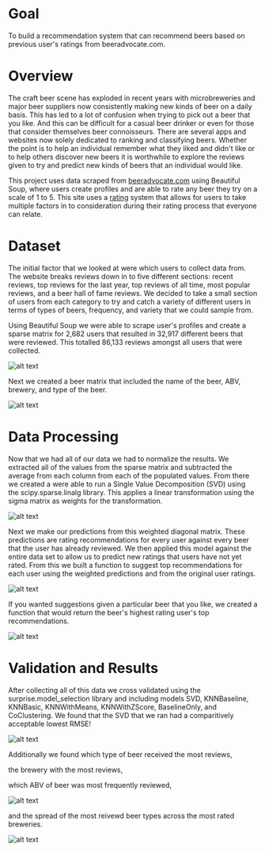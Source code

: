# Goal
To build a recommendation system that can recommend beers based on previous user's ratings from beeradvocate.com.

# Overview
The craft beer scene has exploded in recent years with microbreweries and major beer suppliers now consistently making 
new kinds of beer on a daily basis. This has led to a lot of confusion when trying to pick out a beer that you like. And
this can be difficult for a casual beer drinker or even for those that consider themselves beer connoisseurs. There are
several apps and websites now solely dedicated to ranking and classifying beers. Whether the point is to help an individual
remember what they liked and didn't like or to help others discover new beers it is worthwhile to explore the reviews given
to try and predict new kinds of beers that an individual would like.

This project uses data scraped from [beeradvocate.com](https://www.beeradvocate.com/) using Beautiful Soup, where users
create profiles and are able to rate any beer they try on a scale of 1 to 5. This site uses a [rating](https://www.beeradvocate.com/community/threads/how-to-review-a-beer.241156/)
system that allows for users to take multiple factors in to consideration during their rating process that everyone can
relate.

# Dataset
The initial factor that we looked at were which users to collect data from. The website breaks reviews down in to five different
sections: recent reviews, top reviews for the last year, top reviews of all time, most popular reviews, and a beer hall of 
fame reviews. We decided to take a small section of users from each category to try and catch a variety of different users
in terms of types of beers, frequency, and variety that we could sample from.

Using Beautiful Soup we were able to scrape user's profiles and create a sparse matrix for 2,682 users that resulted in 32,917
different beers that were reviewed. This totalled 86,133 reviews amongst all users that were collected.

![alt text](https://github.com/scbronder/beer_recommendations/blob/master/Screen%20Shot%202019-01-24%20at%208.53.14%20AM.png)


Next we created a beer matrix that included the name of the beer,  ABV, brewery, and type of the beer.

![alt text](https://github.com/scbronder/beer_recommendations/blob/master/Screen%20Shot%202019-01-24%20at%209.05.38%20AM.png)

# Data Processing
Now that we had all of our data we had to normalize the results. We extracted all of the values from the sparse matrix and 
subtracted the average from each column from each of the populated values. From there we created a were able to run a 
Single Value Decomposition (SVD) using the scipy.sparse.linalg library. This applies a linear transformation using the sigma
matrix as weights for the transformation. 

![alt text](https://github.com/scbronder/beer_recommendations/blob/master/Screen%20Shot%202019-01-24%20at%209.21.20%20AM.png)

Next we make our predictions from this weighted diagonal matrix. These predictions are rating recommendations for every user
against every beer that the user has already reviewed. We then applied this model against the entire data set to 
allow us to predict new ratings that users have not yet rated. From this we built a function to suggest top recommendations
for each user using the weighted predictions and from the original user ratings. 

![alt text](https://github.com/scbronder/beer_recommendations/blob/master/Screen%20Shot%202019-01-24%20at%209.29.43%20AM.png)

If you wanted suggestions given a particular beer that you like, we created a function that would return the beer's highest rating user's top recommendations.

 ![alt text](https://github.com/scbronder/beer_recommendations/blob/master/Screen%20Shot%202019-01-24%20at%209.37.26%20AM.png)
 
 # Validation and Results
 
 After collecting all of this data we cross validated using the surprise.model_selection library and including models SVD, KNNBaseline, KNNBasic, KNNWithMeans, KNNWithZScore, BaselineOnly, and CoClustering. 
We found that the SVD that we ran had a comparitively acceptable lowest RMSE! 

![alt text](https://github.com/scbronder/beer_recommendations/blob/master/Screen%20Shot%202019-01-24%20at%209.44.14%20AM.png)

Additionally we found which type of beer received the most reviews,



the brewery with the most reviews,



which ABV of beer was most frequently reviewed,

![alt text](https://github.com/scbronder/beer_recommendations/blob/master/Screen%20Shot%202019-01-24%20at%209.50.54%20AM.png)

and the spread of the most reivewd beer types across the most rated breweries.

![alt text](https://github.com/scbronder/beer_recommendations/blob/master/Screen%20Shot%202019-01-24%20at%209.48.36%20AM.png)
